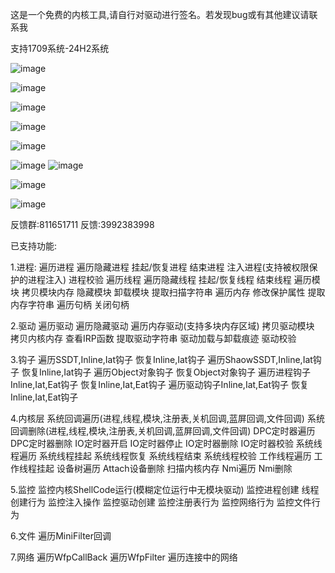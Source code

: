 这是一个免费的内核工具,请自行对驱动进行签名。若发现bug或有其他建议请联系我

支持1709系统-24H2系统

![image](https://github.com/user-attachments/assets/7269dfe4-16da-4b58-9e7c-392417eabe7b)


![image](https://github.com/user-attachments/assets/8cdcd91a-7506-4ec7-9d2d-6aacb4d8c78a)


![image](https://github.com/user-attachments/assets/636f3650-2d99-4b87-bde5-44c36c21d9e0)

![image](https://github.com/user-attachments/assets/f0925496-ecb1-4dd6-9f9c-d70b69be9c6e)



![image](https://github.com/user-attachments/assets/e73cf645-ca34-46ea-832d-500ef1e8e35f)

![image](https://github.com/user-attachments/assets/2fc236b1-7561-4339-b2a9-9abb9501f45a)
![image](https://github.com/user-attachments/assets/04bf2967-c3a7-4f92-9c44-4f1fd493d6fa)

![image](https://github.com/user-attachments/assets/18762234-1427-4c57-b98d-10ec96f5e66a)

![image](https://github.com/user-attachments/assets/94433b7d-6d8b-4e13-90e2-7ed91e1159c9)



反馈群:811651711 反馈:3992383998

已支持功能:

1.进程:
遍历进程 遍历隐藏进程 挂起/恢复进程 结束进程 注入进程(支持被权限保护的进程注入) 进程校验
遍历线程 遍历隐藏线程 挂起/恢复线程 结束线程
遍历模块 拷贝模块内存 隐藏模块 卸载模块 提取扫描字符串
遍历内存 修改保护属性  提取内存字符串
遍历句柄 关闭句柄

2.驱动
遍历驱动 遍历隐藏驱动 遍历内存驱动(支持多块内存区域) 拷贝驱动模块 拷贝内核内存 查看IRP函数 提取驱动字符串 驱动加载与卸载痕迹 驱动校验

3.钩子
遍历SSDT,Inline,Iat钩子  恢复Inline,Iat钩子
遍历ShaowSSDT,Inline,Iat钩子 恢复Inline,Iat钩子
遍历Object对象钩子 恢复Object对象钩子
遍历进程钩子Inline,Iat,Eat钩子 恢复Inline,Iat,Eat钩子
遍历驱动钩子Inline,Iat,Eat钩子 恢复Inline,Iat,Eat钩子

4.内核层
系统回调遍历(进程,线程,模块,注册表,关机回调,蓝屏回调,文件回调) 系统回调删除(进程,线程,模块,注册表,关机回调,蓝屏回调,文件回调)
DPC定时器遍历 DPC定时器删除
IO定时器开启 IO定时器停止 IO定时器删除  IO定时器校验
系统线程遍历 系统线程挂起 系统线程恢复 系统线程结束 系统线程校验
工作线程遍历 工作线程挂起
设备树遍历 Attach设备删除
扫描内核内存 
Nmi遍历  Nmi删除

5.监控
监控内核ShellCode运行(模糊定位运行中无模块驱动)
监控进程创建  线程创建行为 监控注入操作
监控驱动创建
监控注册表行为
监控网络行为
监控文件行为

6.文件
遍历MiniFilter回调

7.网络
遍历WfpCallBack
遍历WfpFilter
遍历连接中的网络

